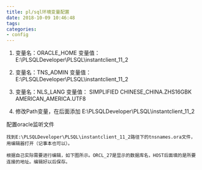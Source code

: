 ```yaml
---
title: pl/sql环境变量配置
date: 2018-10-09 10:46:48
tags:
categories:
- config
---
```

1) 变量名：ORACLE_HOME  变量值：E:\PLSQLDeveloper\PLSQL\instantclient_11_2

2) 变量名：TNS_ADMIN  变量值：E:\PLSQLDeveloper\PLSQL\instantclient_11_2

3) 变量名：NLS_LANG   变量值：
                        SIMPLIFIED CHINESE_CHINA.ZHS16GBK
                        AMERICAN_AMERICA.UTF8
4) 修改Path变量，在后面添加 E:\PLSQLDeveloper\PLSQL\instantclient_11_2

配置oracle监听文件

    找到E:\PLSQLDeveloper\PLSQL\instantclient_11_2路径下的tnsnames.ora文件，用编辑器打开（记事本也可以）。

    根据自己实际需要进行编辑，如下图所示。ORCL_27是显示的数据库名，HOST后面填的是所要连接的地址。编辑好以后保存。
